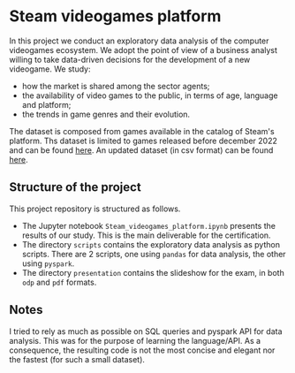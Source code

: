 # Steam videogames platform

In this project we conduct an exploratory data analysis of the computer videogames ecosystem. We adopt the point of view of a business analyst willing to take data-driven decisions for the development of a new videogame. We study:
- how the market is shared among the sector agents;
- the availability of video games to the public, in terms of age, language and platform;
- the trends in game genres and their evolution.

The dataset is composed from games available in the catalog of Steam's platform. Ths dataset is limited to games released before december 2022 and can be found [here](https://full-stack-bigdata-datasets.s3.amazonaws.com/Big_Data/Project_Steam/steam_game_output.json). An updated dataset (in csv format) can be found [here](https://www.kaggle.com/datasets/fronkongames/steam-games-dataset).


## Structure of the project

This project repository is structured as follows.
- The Jupyter notebook `Steam_videogames_platform.ipynb` presents the results of our study. This is the main deliverable for the certification.
- The directory `scripts` contains the exploratory data analysis as python scripts. There are 2 scripts, one using `pandas` for data analysis, the other using `pyspark`.
- The directory `presentation` contains the slideshow for the exam, in both `odp` and `pdf` formats. 


## Notes

I tried to rely as much as possible on SQL queries and pyspark API for data analysis. This was for the purpose of learning the language/API. As a consequence, the resulting code is not the most concise and elegant nor the fastest (for such a small dataset).